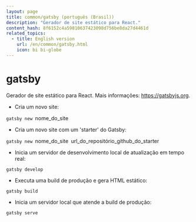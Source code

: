 ```yaml
---
layout: page
title: common/gatsby (português (Brasil))
description: "Gerador de site estático para React."
content_hash: 8f6152c4a59810637423098d756be8da27d4461d
related_topics:
  - title: English version
    url: /en/common/gatsby.html
    icon: bi bi-globe
---
```

# gatsby

Gerador de site estático para React.
Mais informações: <https://gatsbyjs.org>.

- Cria um novo site:

`gatsby new `<span class="tldr-var badge badge-pill bg-dark-lm bg-white-dm text-white-lm text-dark-dm font-weight-bold">nome_do_site</span>

- Cria um novo site com um 'starter' do Gatsby:

`gatsby new `<span class="tldr-var badge badge-pill bg-dark-lm bg-white-dm text-white-lm text-dark-dm font-weight-bold">nome_do_site</span>` `<span class="tldr-var badge badge-pill bg-dark-lm bg-white-dm text-white-lm text-dark-dm font-weight-bold">url_do_repositório_github_do_starter</span>

- Inicia um servidor de desenvolvimento local de atualização em tempo real:

`gatsby develop`

- Executa uma build de produção e gera HTML estático:

`gatsby build`

- Inicia um servidor local que atende a build de produção:

`gatsby serve`

